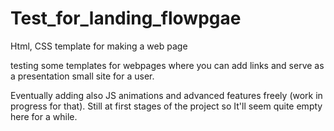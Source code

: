 # Test_for_landing_flowpgae
Html, CSS template for making a web page

testing some templates for webpages where you can add links and serve as a presentation small site for a user.

Eventually adding also JS animations and advanced features freely (work in progress for that).
Still at first stages of the project so It'll seem quite empty here for a while.
